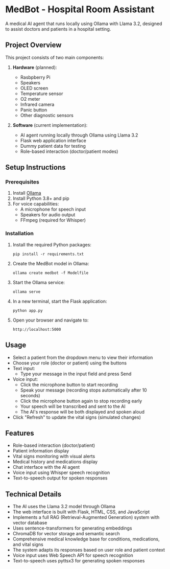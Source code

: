 # MedBot - Hospital Room Assistant

A medical AI agent that runs locally using Ollama with Llama 3.2, designed to assist doctors and patients in a hospital setting.

## Project Overview

This project consists of two main components:

1. **Hardware** (planned):
   - Rasbpberry Pi
   - Speakers
   - OLED screen
   - Temperature sensor
   - O2 meter
   - Infrared camera
   - Panic button
   - Other diagnostic sensors

2. **Software** (current implementation):
   - AI agent running locally through Ollama using Llama 3.2
   - Flask web application interface
   - Dummy patient data for testing
   - Role-based interaction (doctor/patient modes)

## Setup Instructions

### Prerequisites

1. Install [Ollama](https://ollama.ai/)
2. Install Python 3.8+ and pip
3. For voice capabilities:
   - A microphone for speech input
   - Speakers for audio output
   - FFmpeg (required for Whisper)

### Installation

1. Install the required Python packages:
   ```
   pip install -r requirements.txt
   ```

2. Create the MedBot model in Ollama:
   ```
   ollama create medbot -f Modelfile
   ```

3. Start the Ollama service:
   ```
   ollama serve
   ```

4. In a new terminal, start the Flask application:
   ```
   python app.py
   ```

5. Open your browser and navigate to:
   ```
   http://localhost:5000
   ```

## Usage

- Select a patient from the dropdown menu to view their information
- Choose your role (doctor or patient) using the buttons
- Text input:
  - Type your message in the input field and press Send
- Voice input:
  - Click the microphone button to start recording
  - Speak your message (recording stops automatically after 10 seconds)
  - Click the microphone button again to stop recording early
  - Your speech will be transcribed and sent to the AI
  - The AI's response will be both displayed and spoken aloud
- Click "Refresh" to update the vital signs (simulated changes)

## Features

- Role-based interaction (doctor/patient)
- Patient information display
- Vital signs monitoring with visual alerts
- Medical history and medications display
- Chat interface with the AI agent
- Voice input using Whisper speech recognition
- Text-to-speech output for spoken responses

## Technical Details

- The AI uses the Llama 3.2 model through Ollama
- The web interface is built with Flask, HTML, CSS, and JavaScript
- Implements a full RAG (Retrieval-Augmented Generation) system with vector database
- Uses sentence-transformers for generating embeddings
- ChromaDB for vector storage and semantic search
- Comprehensive medical knowledge base for conditions, medications, and vital signs
- The system adapts its responses based on user role and patient context
- Voice input uses Web Speech API for speech recognition
- Text-to-speech uses pyttsx3 for generating spoken responses
